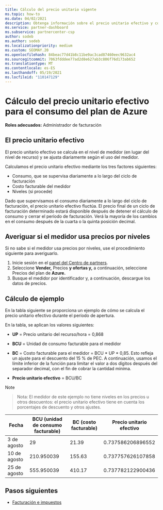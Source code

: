 ```yaml
---
title: Cálculo del precio unitario vigente
ms.topic: how-to
ms.date: 04/02/2021
description: Obtenga información sobre el precio unitario efectivo y cómo se calcula. En este artículo también se incluye un cálculo de ejemplo.
ms.service: partner-dashboard
ms.subservice: partnercenter-csp
author: sodeb
ms.author: sodeb
ms.localizationpriority: medium
ms.custom: SEOMAY.20
ms.openlocfilehash: 84beac77d41b8c11be9ac3cad87460eec9632ac4
ms.sourcegitcommit: 7063fdddee77ad2d8e627ab3c806f76d173ab652
ms.translationtype: MT
ms.contentlocale: es-ES
ms.lasthandoff: 05/19/2021
ms.locfileid: "110147129"
---
```

# <a name="effective-unit-price-calculation-for-azure-plan-consumption"></a>Cálculo del precio unitario efectivo para el consumo del plan de Azure

**Roles adecuados:** Administrador de facturación

## <a name="the-effective-unit-price"></a>El precio unitario efectivo

El precio unitario efectivo se calcula en el nivel de medidor (en lugar del nivel de recurso) y se ajusta diariamente según el uso del medidor.

Calculamos el precio unitario efectivo mediante los tres factores siguientes:

- Consumo, que se supervisa diariamente a lo largo del ciclo de facturación
- Costo facturable del medidor
- Niveles (si procede)

Dado que supervisamos el consumo diariamente a lo largo del ciclo de facturación, el precio unitario efectivo fluctúa. El precio final de un ciclo de facturación determinado estará disponible después de detener el cálculo de consumo y cerrar el período de facturación. Verá la mayoría de los cambios en el consumo después de la cuarta o la quinta posición decimal.

## <a name="find-out-whether-your-meter-uses-tiered-pricing"></a>Averiguar si el medidor usa precios por niveles

Si no sabe si el medidor usa precios por niveles, use el procedimiento siguiente para averiguarlo. 

1. Inicie sesión en el [panel del Centro de partners](https://partner.microsoft.com/dashboard/).
2. Seleccione **Vender,** Precios **y ofertas y,** a continuación, seleccione Precios del plan de **Azure.**
3. Busque el medidor por identificador y, a continuación, descargue los datos de precios. 

## <a name="sample-calculation"></a>Cálculo de ejemplo

En la tabla siguiente se proporciona un ejemplo de cómo se calcula el precio unitario efectivo durante el período de apertura.

En la tabla, se aplican los valores siguientes: 

- **UP** = Precio unitario del recurso/hora = 0,868

- **BCU** = Unidad de consumo facturable para el medidor

- **BC** = Costo facturable para el medidor = BCU * UP * 0,85. Esto refleja un ajuste para el descuento del 15 % de PEC. A continuación, usamos el límite inferior de la función para limitar el valor a dos dígitos después del separador decimal, con el fin de cobrar la cantidad mínima. 

- **Precio unitario efectivo** = BCU/BC

>[!NOTE]

>Nota: El medidor de este ejemplo no tiene niveles en los precios u otros descuentos: el precio unitario efectivo tiene en cuenta los porcentajes de descuento y otros ajustes.


| Fecha | BCU (unidad de consumo facturable) | BC (costo facturable) | Precio unitario efectivo |
| ------ | ----------- | ----------- | ----------- |  
| 3 de agosto | 29 | 21.39 | 0.737586206896552 |
| 10 de agosto | 210.950039 | 155.63 | 0.737757626107858 |
| 25 de agosto | 555.950039 | 410.17 | 0.737782122900436 |

## <a name="next-steps"></a>Pasos siguientes

- [Facturación e impuestos](billing.md)
